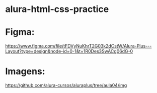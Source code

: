 # alura-html-css-practice

# Figma:

https://www.figma.com/file/tFDVyNuKhrT2G03k2dCstW/Alura-Plus---Layout?type=design&node-id=0-1&t=1R0Des3SwACg06dG-0

# Imagens:

https://github.com/alura-cursos/aluraplus/tree/aula04/img
